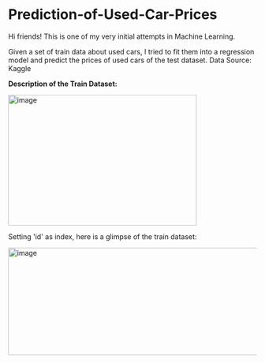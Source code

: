 # Prediction-of-Used-Car-Prices

Hi friends! This is one of my very initial attempts in Machine Learning.

Given a set of train data about used cars, I tried to fit them into a regression model and predict the prices of used cars of the test dataset.
Data Source: Kaggle

**Description of the Train Dataset:**

<img width="382" height="265" alt="image" src="https://github.com/user-attachments/assets/134a907e-35d9-4084-b609-b046d48c8383" />

Setting 'id' as index, here is a glimpse of the train dataset:

<img width="1105" height="218" alt="image" src="https://github.com/user-attachments/assets/22667d1d-146d-4d93-a61e-f13e07b8d990" />
